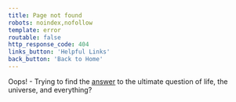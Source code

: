 ```yaml
---
title: Page not found
robots: noindex,nofollow
template: error
routable: false
http_response_code: 404
links_button: 'Helpful Links'
back_button: 'Back to Home'
---
```

Oops! - Trying to find the <a target="_blank" href="https://en.wikipedia.org/wiki/42_%28number%29"><u>answer</u></a> to the ultimate question of life, the universe, and everything?
